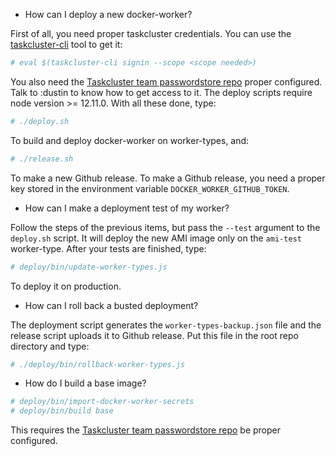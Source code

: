 * How can I deploy a new docker-worker?

First of all, you need proper taskcluster credentials. You can use the
[taskcluster-cli](https://github.com/taskcluster/taskcluster-cli)
tool to get it:
```sh
# eval $(taskcluster-cli signin --scope <scope needed>)
```
You also need the
[Taskcluster team passwordstore repo](https://github.com/taskcluster/passwordstore-garbage)
proper configured. Talk to :dustin to know how to get access to it.
The deploy scripts require node version >= 12.11.0.
With all these done, type:
```sh
# ./deploy.sh
```
To build and deploy docker-worker on worker-types, and:
```sh
# ./release.sh
```
To make a new Github release. To make a Github release, you need
a proper key stored in the environment variable `DOCKER_WORKER_GITHUB_TOKEN`.

* How can I make a deployment test of my worker?

Follow the steps of the previous items, but pass the `--test` argument to the
`deploy.sh` script. It will deploy the new AMI image only on the `ami-test`
worker-type. After your tests are finished, type:
```sh
# deploy/bin/update-worker-types.js
```
To deploy it on production.

* How can I roll back a busted deployment?

The deployment script generates the `worker-types-backup.json` file
and the release script uploads it to Github release. Put this file
in the root repo directory and type:
```sh
# ./deploy/bin/rollback-worker-types.js
```

* How do I build a base image?

```sh
# deploy/bin/import-docker-worker-secrets
# deploy/bin/build base
```
This requires the
[Taskcluster team passwordstore repo](https://github.com/taskcluster/passwordstore-garbage)
be proper configured.
